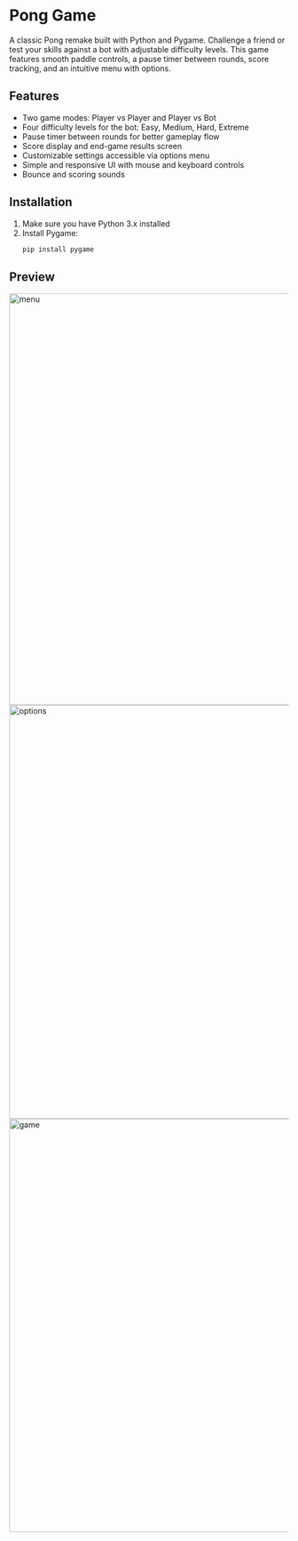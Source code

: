 # Pong Game

A classic Pong remake built with Python and Pygame. Challenge a friend or test your skills against a bot with adjustable difficulty levels. This game features smooth paddle controls, a pause timer between rounds, score tracking, and an intuitive menu with options.

## Features

- Two game modes: Player vs Player and Player vs Bot  
- Four difficulty levels for the bot: Easy, Medium, Hard, Extreme  
- Pause timer between rounds for better gameplay flow  
- Score display and end-game results screen  
- Customizable settings accessible via options menu  
- Simple and responsive UI with mouse and keyboard controls
- Bounce and scoring sounds

## Installation

1. Make sure you have Python 3.x installed  
2. Install Pygame:  
   ```bash
   pip install pygame
   ```

## Preview
<img width="1121" height="742" alt="menu" src="https://github.com/user-attachments/assets/49bf2a78-4ca8-4bad-a039-a42fd4826a35" />
<img width="1118" height="746" alt="options" src="https://github.com/user-attachments/assets/8e6967ca-d2c3-4b8f-8a82-8c224c35b321" />
<img width="1117" height="745" alt="game" src="https://github.com/user-attachments/assets/0732c0ff-4c41-4c55-8610-0525a641e75a" />
